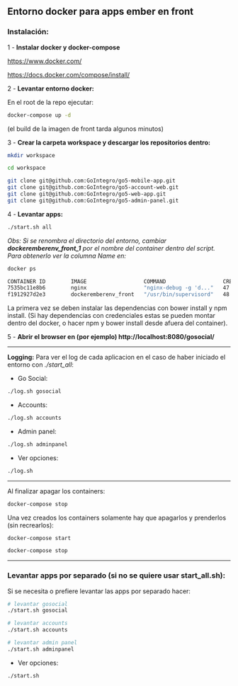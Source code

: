 ## Entorno docker para apps ember en front

### Instalación:
1 - **Instalar docker y docker-compose**

https://www.docker.com/

https://docs.docker.com/compose/install/

2 - **Levantar entorno docker:**

En el root de la repo ejecutar:

```bash
docker-compose up -d
```

(el build de la imagen de front tarda algunos minutos)

3 - **Crear la carpeta workspace y descargar los repositorios dentro:**

```bash
mkdir workspace

cd workspace

git clone git@github.com:GoIntegro/go5-mobile-app.git
git clone git@github.com:GoIntegro/go5-account-web.git
git clone git@github.com:GoIntegro/go5-web-app.git
git clone git@github.com:GoIntegro/go5-admin-panel.git
```
4 - **Levantar apps:**
```bash
./start.sh all
```
*Obs: Si se renombra el directorio del entorno, cambiar __**dockeremberenv_front_1**__ por el nombre del container dentro del script.
Para obtenerlo ver la columna Name en:*

```bash
docker ps

CONTAINER ID        IMAGE                  COMMAND                  CREATED             STATUS              PORTS                                                                                                             NAMES
7535bc11e8b6        nginx                  "nginx-debug -g 'd..."   47 minutes ago      Up 47 minutes       80/tcp, 443/tcp, 0.0.0.0:8080->8080/tcp                                                                           dockeremberenv_nginx_1
f1912927d2e3        dockeremberenv_front   "/usr/bin/supervisord"   48 minutes ago      Up 47 minutes       0.0.0.0:49153-49155->49153-49155/tcp, 0.0.0.0:32791->4200/tcp, 0.0.0.0:32790->4201/tcp, 0.0.0.0:32789->4202/tcp   dockeremberenv_front_1

```
La primera vez se deben instalar las dependencias con bower install y npm install. (Si hay dependencias con credenciales estas se pueden montar dentro del docker, o hacer npm y bower install desde afuera del container).

5 - **Abrir el browser en (por ejemplo) http://localhost:8080/gosocial/**

--------------------------------------------------------------------------

**Logging:**
Para ver el log de cada aplicacion en el caso de haber iniciado el entorno con _*./start_all*_:

- Go Social:
```bash
./log.sh gosocial
```
- Accounts:
```bash
./log.sh accounts
```
- Admin panel:
```bash
./log.sh adminpanel
```
- Ver opciones:
```bash
./log.sh
```

--------------------------------------------------------------------------

Al finalizar apagar los containers:
```bash
docker-compose stop
```

Una vez creados los containers solamente hay que apagarlos y prenderlos (sin recrearlos):
```bash
docker-compose start
```
```bash
docker-compose stop
```

--------------------------------------------------------------------------

### Levantar apps por separado (si no se quiere usar start_all.sh):
Si se necesita o prefiere levantar las apps por separado hacer:

```bash
# levantar gosocial
./start.sh gosocial

# levantar accounts
./start.sh accounts

# levantar admin panel
./start.sh adminpanel
```

- Ver opciones:
```bash
./start.sh
```
